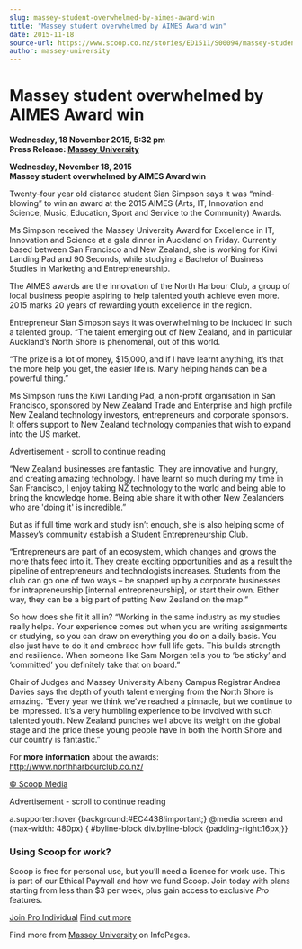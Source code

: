 ```yaml
---
slug: massey-student-overwhelmed-by-aimes-award-win
title: "Massey student overwhelmed by AIMES Award win"
date: 2015-11-18
source-url: https://www.scoop.co.nz/stories/ED1511/S00094/massey-student-overwhelmed-by-aimes-award-win.htm
author: massey-university
---
```

Massey student overwhelmed by AIMES Award win
=============================================

**Wednesday, 18 November 2015, 5:32 pm**  
**Press Release: [Massey University](https://info.scoop.co.nz/Massey_University)**

  
**Wednesday, November 18, 2015**  
**Massey student overwhelmed by AIMES Award win**

Twenty-four year old distance student Sian Simpson says it was “mind-blowing” to win an award at the 2015 AIMES (Arts, IT, Innovation and Science, Music, Education, Sport and Service to the Community) Awards.

Ms Simpson received the Massey University Award for Excellence in IT, Innovation and Science at a gala dinner in Auckland on Friday. Currently based between San Francisco and New Zealand, she is working for Kiwi Landing Pad and 90 Seconds, while studying a Bachelor of Business Studies in Marketing and Entrepreneurship.

The AIMES awards are the innovation of the North Harbour Club, a group of local business people aspiring to help talented youth achieve even more. 2015 marks 20 years of rewarding youth excellence in the region.

Entrepreneur Sian Simpson says it was overwhelming to be included in such a talented group. “The talent emerging out of New Zealand, and in particular Auckland’s North Shore is phenomenal, out of this world.

“The prize is a lot of money, $15,000, and if I have learnt anything, it’s that the more help you get, the easier life is. Many helping hands can be a powerful thing.”

Ms Simpson runs the Kiwi Landing Pad, a non-profit organisation in San Francisco, sponsored by New Zealand Trade and Enterprise and high profile New Zealand technology investors, entrepreneurs and corporate sponsors. It offers support to New Zealand technology companies that wish to expand into the US market.

Advertisement - scroll to continue reading





“New Zealand businesses are fantastic. They are innovative and hungry, and creating amazing technology. I have learnt so much during my time in San Francisco, I enjoy taking NZ technology to the world and being able to bring the knowledge home. Being able share it with other New Zealanders who are 'doing it' is incredible.”

But as if full time work and study isn’t enough, she is also helping some of Massey’s community establish a Student Entrepreneurship Club.

“Entrepreneurs are part of an ecosystem, which changes and grows the more thats feed into it. They create exciting opportunities and as a result the pipeline of entrepreneurs and technologists increases. Students from the club can go one of two ways – be snapped up by a corporate businesses for intrapreneurship \[internal entrepreneurship\], or start their own. Either way, they can be a big part of putting New Zealand on the map.”

So how does she fit it all in? “Working in the same industry as my studies really helps. Your experience comes out when you are writing assignments or studying, so you can draw on everything you do on a daily basis. You also just have to do it and embrace how full life gets. This builds strength and resilience. When someone like Sam Morgan tells you to ‘be sticky’ and ‘committed’ you definitely take that on board.”

Chair of Judges and Massey University Albany Campus Registrar Andrea Davies says the depth of youth talent emerging from the North Shore is amazing. “Every year we think we’ve reached a pinnacle, but we continue to be impressed. It’s a very humbling experience to be involved with such talented youth. New Zealand punches well above its weight on the global stage and the pride these young people have in both the North Shore and our country is fantastic.”

For **more information** about the awards: http://www.northharbourclub.co.nz/  

[© Scoop Media](http://www.scoop.co.nz/about/terms.html)  

Advertisement - scroll to continue reading



a.supporter:hover {background:#EC4438!important;} @media screen and (max-width: 480px) { #byline-block div.byline-block {padding-right:16px;}}

### Using Scoop for work?

Scoop is free for personal use, but you’ll need a licence for work use. This is part of our Ethical Paywall and how we fund Scoop. Join today with plans starting from less than $3 per week, plus gain access to exclusive _Pro_ features.  
  
[Join Pro Individual](https://pro.scoop.co.nz/Individual/?from=ProIn24) [Find out more](https://pro.scoop.co.nz/using-scoop-for-work/?from=ProIn24)

Find more from [Massey University](https://info.scoop.co.nz/Massey_University) on InfoPages.